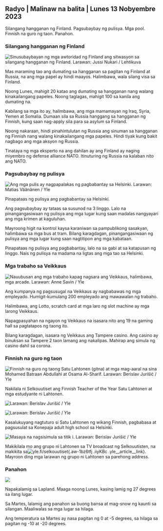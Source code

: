 ## Radyo \| Malinaw na balita \| Lunes 13 Nobyembre 2023

Silangang hangganan ng Finland. Pagsubaybay ng pulisya. Mga pool. Finnish na guro ng taon. Panahon.

### Silangang hangganan ng Finland

![Sinusubaybayan ng mga awtoridad ng Finland ang sitwasyon sa silangang hangganan ng Finland. Larawan: Jussi Nukari / Lehtikuva](https://images.cdn.yle.fi/image/upload/c_crop,h_2880,w_5120,x_0,y_171/ar_1.7777777777777777,c_fill,g_faces,h_1205,/w.q_auto:eco/f_auto/fl_lossy/v1699859472/39-11996406551cb5a3d93a)

Mas maraming tao ang dumating sa hangganan sa pagitan ng Finland at Russia, na ang mga papel ay hindi maayos. Halimbawa, wala silang visa sa Finland.

Noong Lunes, mahigit 20 katao ang dumating sa hangganan nang walang kinakailangang papeles. Noong taglagas, mahigit 100 sa kanila ang dumating na.

Kabilang sa mga ito ay, halimbawa, ang mga mamamayan ng Iraq, Syria, Yemen at Somalia. Dumaan sila sa Russia hanggang sa hangganan ng Finnish, kung saan nag-apply sila para sa asylum sa Finland.

Noong nakaraan, hindi pinahintulutan ng Russia ang sinuman sa hangganan ng Finnish nang walang kinakailangang mga papeles. Hindi tiyak kung bakit nagbago ang mga aksyon ng Russia.

Tinataya ng mga eksperto na ang dahilan ay ang Finland ay naging miyembro ng defense alliance NATO. Itinuturing ng Russia na kalaban nito ang NATO.

### Pagsubaybay ng pulisya

![Ang mga pulis ay nagpapalakas ng pagbabantay sa Helsinki. Larawan: Matias Väänänen / Yle](https://images.cdn.yle.fi/image/upload/c_crop,h_2889,w_5148,x_0,y_107/ar_1.7777777777777777,c_fill,g_faces,h_675,/wd_prq_auto:eco/f_auto/fl_lossy/v1697807957/39-11771286512a4e83c1e1)

Pinapataas ng pulisya ang pagbabantay sa Helsinki.

Ang pagsubaybay ay tataas sa susunod na 3 linggo. Lalo na pinangangasiwaan ng pulisya ang mga lugar kung saan madalas nangyayari ang mga krimen at kaguluhan.

Mayroong higit na kontrol kaysa karaniwan sa pampublikong sasakyan, halimbawa sa mga bus at tram. Bilang karagdagan, pinangangasiwaan ng pulisya ang mga lugar kung saan nagtitipon ang mga kabataan.

Pinapataas ng pulisya ang pagbabantay, lalo na sa gabi at sa katapusan ng linggo. Nais ng pulisya na madama na ligtas ang mga tao sa Helsinki.

### Mga trabaho sa Veikkaus

![Nauubusan ang mga trabaho kapag nagsara ang Veikkaus, halimbawa, mga arcade. Larawan: Anne Savin / Yle](https://images.cdn.yle.fi/image/upload/c_crop,h_1928,w_3427,x_567,y_428/ar_1.7777777777777777,c_fill,g_faces,h_670/w_pr_1205/w_pr_1205.q_auto:eco/f_auto/fl_lossy/v1633956464/39-86542961643200866ed)

Ang kumpanya ng pagsusugal na Veikkaus ay nagbabawas ng mga empleyado. Humigit-kumulang 200 empleyado ang mawawalan ng trabaho.

Halimbawa, ang Lotto, scratch card at mga laro ng slot machine ay mga larong Veikkaus.

Napagpasyahan na ngayon ng Veikkaus na isasara nito ang 19 na gaming hall sa pagtatapos ng taong ito.

Bilang karagdagan, isasara ng Veikkaus ang Tampere casino. Ang casino ay binuksan sa Tampere 2 taon lamang ang nakalipas. Mahirap ang simula ng casino dahil sa corona.

### Finnish na guro ng taon

![Finnish na guro ng taong Satu Lahtonen (gitna) at mga mag-aaral na sina Mohamed Batraan Abdullahi at Osama Al-Sharif. Larawan: Berislav Jurišić / Yle](https://images.cdn.yle.fi/image/upload/c_crop,h_2982,w_5300,x_0,y_0/ar_1.7777777777777777,c_fill,g_faces,h_670/w_pr_1.q_auto:eco/f_auto/fl_lossy/v1699438785/39-1197531654b5ee49bf1f)

Nakilala ni Selkouutiset ang Finnish Teacher of the Year Satu Lahtonen at mga estudyante ni Lahtonen.

![ Larawan: Berislav Jurišić / Yle](https://images.cdn.yle.fi/image/upload/c_crop,h_3153,w_5603,x_0,y_0/ar_1.7777777777777777,c_fill,g_faces,h_1_205,/w.0/q_auto:eco/f_auto/fl_lossy/v1699438827/39-1197537654b5ee95baf1)

![ Larawan: Berislav Jurišić / Yle](https://images.cdn.yle.fi/image/upload/c_crop,h_3362,w_5987,x_0,y_0/ar_1.7777777777777777,c_fill,g_faces,h_205,/wd_pr_675,/w.0/q_auto:eco/f_auto/fl_lossy/v1699438816/39-1197536654b5ee899b41)

Kasalukuyang nagtuturo si Satu Lahtonen ng wikang Finnish, pagbabasa at pagsusulat sa Konepaja adult high school sa Helsinki.

![Masaya na nagsisimula sa titik i. Larawan: Berislav Jurišić / Yle](https://images.cdn.yle.fi/image/upload/c_crop,h_3362,w_5987,x_0,y_0/ar_1.7777777777777777,c_fill,g_faces,h_610/w_dpr_1.q_auto:eco/f_auto/fl_lossy/v1699438816/39-1197535654b5ee7e3b58)

Makikilala mo ang grupo ni Lahtonen sa TV broadcast ng Selkouutisten, na makikita sa![yle.fi/selkouutiset](https://yle.fi/selkouutiset){.aw-1bz6tfj .iiyKBc .yle__article__link}. Mayroon ding mga larawan ng grupo ni Lahtonen sa parehong address.

### Panahon

![](https://images.cdn.yle.fi/image/upload/c_crop,h_1080,w_1919,x_0,y_0/ar_1.7777777777777777,c_fill,g_faces,h_675,w_1200/dpr_au:ef_auto/fl_lossy/v1699893163/39-119999365524f872df8f)

Napakalamig sa Lapland. Maaga noong Lunes, kasing lamig ng 27 degrees sa ilang lugar.

Sa Martes, lalamig ang panahon sa buong bansa at mag-snow ng kaunti sa silangan. Maaliwalas sa mga lugar sa hilaga.

Ang temperatura sa Martes ay nasa pagitan ng 0 at -5 degrees, sa hilaga sa pagitan ng -10 at -20 degrees.
